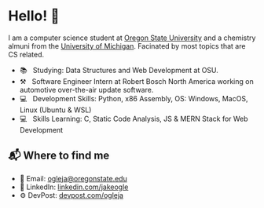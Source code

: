 # Hello! 👋

I am a computer science student at [Oregon State University](https://eecs.oregonstate.edu/) and a chemistry almuni from the [University of Michigan](https://umich.edu/). Facinated by most topics that are CS related.

* 📚 &nbsp; Studying: Data Structures and Web Development at OSU.
* ⚒ &nbsp; Software Engineer Intern at Robert Bosch North America working on automotive over-the-air update software.
* 💻 &nbsp; Development Skills: Python, x86 Assembly, OS: Windows, MacOS, Linux (Ubuntu & WSL)
* 💻 &nbsp; Skills Learning: C, Static Code Analysis, JS & MERN Stack for Web Development

## 📬 Where to find me
* 📧  Email: ogleja@oregonstate.edu
* 🤝  LinkedIn: [linkedin.com/jakeogle](https://www.linkedin.com/in/jakeogle/)
* ⚙  DevPost: [devpost.com/ogleja](https://devpost.com/ogleja?ref_content=user-portfolio&ref_feature=portfolio&ref_medium=global-nav)
